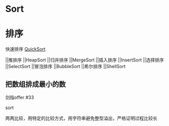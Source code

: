 # Sort

# 排序

快速排序 [QuickSort](./java/src/main/java/sort/QuickSort.java)

||推排序 ||HeapSort
||归并排序 ||MergeSort
||插入排序 ||InsertSort
||选择排序 ||SelectSort
||冒泡排序 ||BubbleSort
||希尔排序 ||ShellSort



## 把数组排成最小的数 

剑指offer #33

sort 

两两比较，用特定的比较方式，用字符串避免整型溢出，严格证明过程比较长

